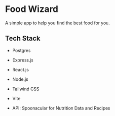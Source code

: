 # Food Wizard

A simple app to help you find the best food for you.

## Tech Stack

- Postgres
- Express.js
- React.js
- Node.js
- Tailwind CSS
- Vite

- API: Spoonacular for Nutrition Data and Recipes

